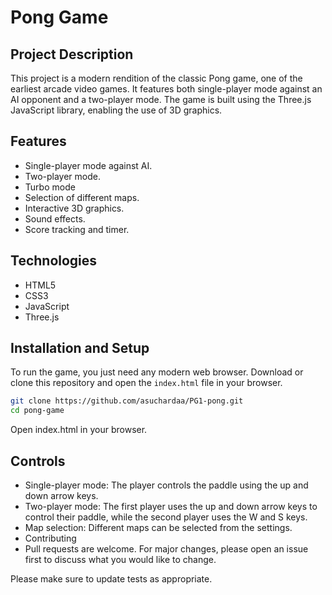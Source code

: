 # Pong Game

## Project Description
This project is a modern rendition of the classic Pong game, one of the earliest arcade video games. It features both single-player mode against an AI opponent and a two-player mode. The game is built using the Three.js JavaScript library, enabling the use of 3D graphics.

## Features
- Single-player mode against AI.
- Two-player mode.
- Turbo mode
- Selection of different maps.
- Interactive 3D graphics.
- Sound effects.
- Score tracking and timer.

## Technologies
- HTML5
- CSS3
- JavaScript
- Three.js

## Installation and Setup
To run the game, you just need any modern web browser. Download or clone this repository and open the `index.html` file in your browser.

```bash
git clone https://github.com/asuchardaa/PG1-pong.git
cd pong-game
```
Open index.html in your browser.

## Controls
- Single-player mode: The player controls the paddle using the up and down arrow keys.
- Two-player mode: The first player uses the up and down arrow keys to control their paddle, while the second player uses the W and S keys.
- Map selection: Different maps can be selected from the settings.
- Contributing
- Pull requests are welcome. For major changes, please open an issue first to discuss what you would like to change.

Please make sure to update tests as appropriate.
